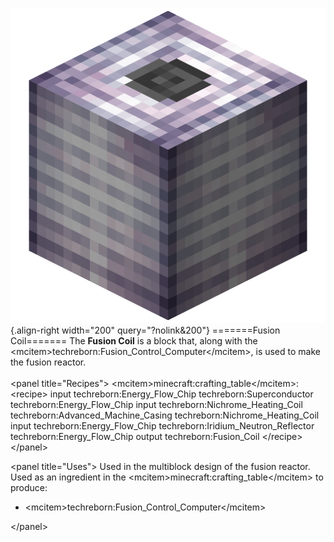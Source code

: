 ![Fusion Coil](/media/mods/techreborn/Fusion_Coil.png){.align-right width="200" query="?nolink&200"} =======Fusion Coil======= The **Fusion Coil** is a block that, along with the \<mcitem\>techreborn:Fusion_Control_Computer\</mcitem\>, is used to make the fusion reactor.\
\
\<panel title="Recipes"\> \<mcitem\>minecraft:crafting_table\</mcitem\>: \<recipe\> input techreborn:Energy_Flow_Chip techreborn:Superconductor techreborn:Energy_Flow_Chip input techreborn:Nichrome_Heating_Coil techreborn:Advanced_Machine_Casing techreborn:Nichrome_Heating_Coil input techreborn:Energy_Flow_Chip techreborn:Iridium_Neutron_Reflector techreborn:Energy_Flow_Chip output techreborn:Fusion_Coil \</recipe\> \</panel\>

\<panel title="Uses"\> Used in the multiblock design of the fusion reactor.\
Used as an ingredient in the \<mcitem\>minecraft:crafting_table\</mcitem\> to produce:

- \<mcitem\>techreborn:Fusion_Control_Computer\</mcitem\>

\</panel\>
